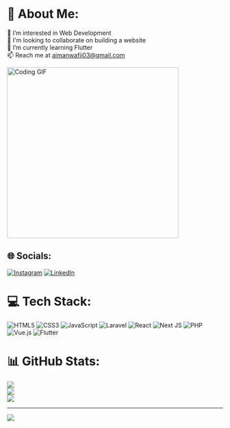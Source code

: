 # 💫 About Me:
👀 I’m interested in Web Development<br>👯 I'm looking to collaborate on building a website<br>🌱 I’m currently learning Flutter<br>📫 Reach me at aimanwafii03@gmail.com

<!-- Tambahkan GIF di bawah bio -->
<img src="https://giphy.com/gifs/genshin-impact-EM76SUKIS2pt5EhB01" width="400" alt="Coding GIF" />

## 🌐 Socials:
[![Instagram](https://img.shields.io/badge/Instagram-%23E4405F.svg?logo=Instagram&logoColor=white)](https://instagram.com/aimanwafii_) [![LinkedIn](https://img.shields.io/badge/LinkedIn-%230077B5.svg?logo=linkedin&logoColor=white)](https://linkedin.com/in/aiman-wafii-an-nawal) 

# 💻 Tech Stack:
![HTML5](https://img.shields.io/badge/html5-%23E34F26.svg?style=for-the-badge&logo=html5&logoColor=white) 
![CSS3](https://img.shields.io/badge/css3-%231572B6.svg?style=for-the-badge&logo=css3&logoColor=white) 
![JavaScript](https://img.shields.io/badge/javascript-%23323330.svg?style=for-the-badge&logo=javascript&logoColor=%23F7DF1E) 
![Laravel](https://img.shields.io/badge/laravel-%23FF2D20.svg?style=for-the-badge&logo=laravel&logoColor=white) 
![React](https://img.shields.io/badge/react-%2320232a.svg?style=for-the-badge&logo=react&logoColor=%2361DAFB) 
![Next JS](https://img.shields.io/badge/Next-black?style=for-the-badge&logo=next.js&logoColor=white) 
![PHP](https://img.shields.io/badge/php-%23777BB4.svg?style=for-the-badge&logo=php&logoColor=white) 
![Vue.js](https://img.shields.io/badge/vuejs-%2335495e.svg?style=for-the-badge&logo=vuedotjs&logoColor=%234FC08D) 
![Flutter](https://img.shields.io/badge/Flutter-%2302569B.svg?style=for-the-badge&logo=Flutter&logoColor=white)

# 📊 GitHub Stats:
![](https://github-readme-stats.vercel.app/api?username=Aimannawal&theme=dark&hide_border=false&include_all_commits=true&count_private=true)<br/>
![](https://github-readme-streak-stats.herokuapp.com/?user=Aimannawal&theme=dark&hide_border=false)<br/>
![](https://github-readme-stats.vercel.app/api/top-langs/?username=Aimannawal&theme=dark&hide_border=false&include_all_commits=true&count_private=true&layout=compact)

---
[![](https://visitcount.itsvg.in/api?id=Aimannawal&icon=0&color=0)](https://visitcount.itsvg.in)

<!-- Proudly created with GPRM ( https://gprm.itsvg.in ) -->
